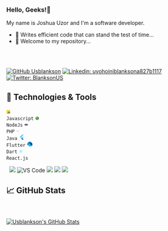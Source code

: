 ### Hello, Geeks!👋
My name is Joshua Uzor and I'm a software developer.
- 👯 Writes efficient code that can stand the test of time...
- 💬 Welcome to my repository...

<br/>
<br/>

[![GitHub Usblankson](https://img.shields.io/github/followers/Usblankson?label=follow&style=social)](https://github.com/Usblankson)
[![Linkedin: uyohoiniblanksona827b1117](https://img.shields.io/badge/-uyohoiniblankson-blue?style=flat-square&logo=Linkedin&logoColor=white&link=linkedin.com/in/uyohoini-blankson-a827b1117)](https://www.linkedin.com/in/uyohoini-blankson-a827b1117)
[![Twitter: BlanksonUS](https://img.shields.io/twitter/follow/BlanksonUS?style=social)](https://twitter.com/BlanksonUS?=08)



## 🔧 Technologies & Tools

<code><img height="10" src="https://raw.githubusercontent.com/github/explore/80688e429a7d4ef2fca1e82350fe8e3517d3494d/topics/javascript/javascript.png"> Javascript</code>
<code><img height="10" src="https://raw.githubusercontent.com/github/explore/80688e429a7d4ef2fca1e82350fe8e3517d3494d/topics/nodejs/nodejs.png"> NodeJs</code>
<code><img height="10" src="https://raw.githubusercontent.com/github/explore/80688e429a7d4ef2fca1e82350fe8e3517d3494d/topics/php/php.png"> PHP</code>
<code><img height="10" src="https://raw.githubusercontent.com/github/explore/80688e429a7d4ef2fca1e82350fe8e3517d3494d/topics/java/java.png"> Java</code>
<code><img height="15" src="https://raw.githubusercontent.com/github/explore/80688e429a7d4ef2fca1e82350fe8e3517d3494d/topics/flutter/flutter.png"> Flutter</code> 
<code><img height="15" src="https://raw.githubusercontent.com/github/explore/80688e429a7d4ef2fca1e82350fe8e3517d3494d/topics/dart/dart.png"> Dart</code>
<code><img height="10" src="https://raw.githubusercontent.com/github/explore/80688e429a7d4ef2fca1e82350fe8e3517d3494d/topics/react/react.png"> React.js</code>


&nbsp;
![](https://img.shields.io/badge/Editor-IntelliJ_IDEA-informational?style=flat&logo=intellij-idea&logoColor=white&color=2bbc8a)
![VS Code](https://img.shields.io/badge/Editor-VSCode-2bbc8a.svg?logo=visual-studio-code)
![](https://img.shields.io/badge/Git-Bash-informational?style=flat&logo=gnu-bash&logoColor=white&color=2bbc8a)
![](https://img.shields.io/badge/Tools-Docker-informational?style=flat&logo=docker&logoColor=white&color=2bbc8a)
![](https://img.shields.io/badge/Tools-Kubernetes-informational?style=flat&logo=kubernetes&logoColor=white&color=2bbc8a)


## &#x1f4c8; GitHub Stats
<!-- <a href="https://github.com/Usblankson">
  <img align="center" src="https://github-readme-stats.vercel.app/api/top-langs/?username=Usblankson&theme=dracula&hide_langs_below=1" />
</a> -->
<br><br>
<a href="https://github.com/joshuauzor">
  <img align="center" src="https://github-readme-stats.vercel.app/api?username=Usblankson&show_icons=true&line_height=27&count_private=true&title_color=ffffff&text_color=c9cacc&icon_color=2bbc8a&bg_color=1d1f21" alt="Usblankson's GitHub Stats" />
</a>

<!-- ### Show some ❤️ by starring some of the repositories! -->
</div>
